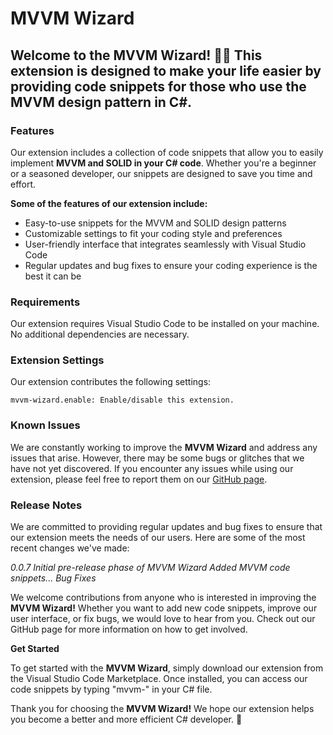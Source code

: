 # MVVM Wizard

## Welcome to the MVVM Wizard! 🧙‍♀️ This extension is designed to make your life easier by providing code snippets for those who use the MVVM design pattern in C#.

### Features

Our extension includes a collection of code snippets that allow you to easily implement **MVVM and SOLID in your C# code**. Whether you're a beginner or a seasoned developer, our snippets are designed to save you time and effort.

**Some of the features of our extension include:**

- Easy-to-use snippets for the MVVM and SOLID design patterns
- Customizable settings to fit your coding style and preferences
- User-friendly interface that integrates seamlessly with Visual Studio Code
- Regular updates and bug fixes to ensure your coding experience is the best it can be

### Requirements

Our extension requires Visual Studio Code to be installed on your machine. No additional dependencies are necessary.

### Extension Settings

Our extension contributes the following settings:

``mvvm-wizard.enable: Enable/disable this extension.``

### Known Issues

We are constantly working to improve the **MVVM Wizard** and address any issues that arise. However, there may be some bugs or glitches that we have not yet discovered. If you encounter any issues while using our extension, please feel free to report them on our [GitHub page](https://github.com/lucasgarciadev22/VSCode-Extensions).

### Release Notes

We are committed to providing regular updates and bug fixes to ensure that our extension meets the needs of our users. Here are some of the most recent changes we've made:

*0.0.7*
*Initial pre-release phase of MVVM Wizard*
*Added MVVM code snippets...*
*Bug Fixes*

We welcome contributions from anyone who is interested in improving the **MVVM Wizard!** Whether you want to add new code snippets, improve our user interface, or fix bugs, we would love to hear from you. Check out our GitHub page for more information on how to get involved.

**Get Started**

To get started with the **MVVM Wizard**, simply download our extension from the Visual Studio Code Marketplace. Once installed, you can access our code snippets by typing "mvvm-" in your C# file.

Thank you for choosing the **MVVM Wizard!** We hope our extension helps you become a better and more efficient C# developer. 🚀